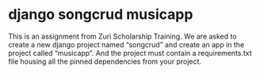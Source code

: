 # django songcrud musicapp
 This is an assignment from Zuri Scholarship Training. We are asked to create a new django project named “songcrud” and create an app in the project called “musicapp”. And the project must contain a requirements.txt file housing all the pinned dependencies from your project.
